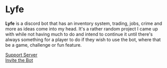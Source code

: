 # Lyfe
**Lyfe** is a discord bot that has an inventory system, trading, jobs, crime and more as ideas come into my head. It's a rather random project I came up with while not having much to do and intend to continue it until there's always something for a player to do if they wish to use the bot, where that be a game, challenge or fun feature.

[Support Server](https://discord.gg/zAZ3vKJ)<br>
[Invite the Bot](https://discord.com/api/oauth2/authorize?client_id=730874220078170122&permissions=519232&scope=bot)
